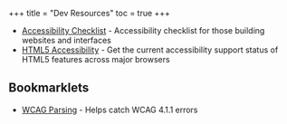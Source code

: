 +++
title = "Dev Resources"
toc = true
+++


-	[Accessibility Checklist](https://a11yengineer.com/web/) - Accessibility checklist for those building websites and interfaces
-	[HTML5 Accessibility](http://www.html5accessibility.com/) - Get the current accessibility support status of HTML5 features across major browsers

## Bookmarklets

-	[WCAG Parsing](https://cdpn.io/stevef/debug/VRZdGJ) - Helps catch WCAG 4.1.1 errors
